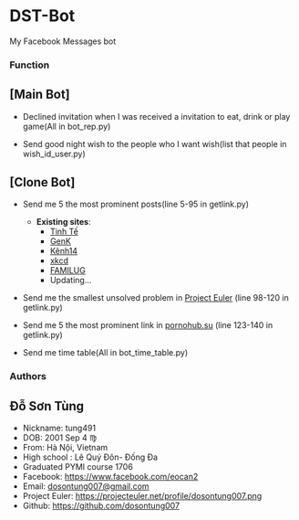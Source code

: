 # DST-Bot
My Facebook Messages bot

### Function

## [Main Bot]
* Declined invitation when I was received a invitation to eat, drink or play game(All in bot_rep.py)

* Send good night wish to the people who I want wish(list that people in wish_id_user.py)

## [Clone Bot]
* Send me 5 the most prominent posts(line 5-95 in getlink.py)
  + **Existing sites**:
    - [Tinh Tế](https://tinhte.vn/)
    - [GenK](http://genk.vn/)
    - [Kênh14](http://kenh14.vn/)
    - [xkcd](https://xkcd.com/)
    - [FAMILUG](http://www.familug.org/)
    - Updating...

* Send me the smallest unsolved problem in [Project Euler](https://projecteuler.net/) (line 98-120 in getlink.py)

* Send me 5 the most prominent link in [pornohub.su](https://pornohub.su/) (line 123-140 in getlink.py)

* Send me time table(All in bot_time_table.py)


### Authors
 ## Đỗ Sơn Tùng
   * Nickname: tung491
   * DOB: 2001 Sep 4 :virgo: 
   * From: Hà Nội, Vietnam
   * High school : Lê Quý Đôn- Đống Đa
   * Graduated PYMI course 1706
   * Facebook: https://www.facebook.com/eocan2
   * Email: dosontung007@gmail.com
   * Project Euler: https://projecteuler.net/profile/dosontung007.png
   * Github: https://github.com/dosontung007

